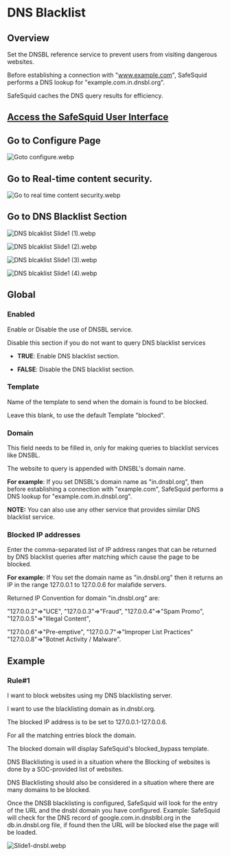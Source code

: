 # DNS Blacklist

## Overview

Set the DNSBL reference service to prevent users from visiting dangerous websites.

Before establishing a connection with "www.example.com", SafeSquid performs a DNS lookup for "example.com.in.dnsbl.org".

SafeSquid caches the DNS query results for efficiency.

## [Access the SafeSquid User Interface](https://help.safesquid.com/portal/en/kb/articles/access-the-safesquid-user-interface#Overview)

## Go to Configure Page

![Goto configure.webp](/img/Configure/Real_Time_Content_Activity/DNS_blacklist/image1.webp)

## Go to Real-time content security.

![Go to real time content security.webp](/img/Configure/Real_Time_Content_Activity/DNS_blacklist/image2.webp)

## Go to DNS Blacklist Section

![DNS blcaklist Slide1 (1).webp](/img/Configure/Real_Time_Content_Activity/DNS_blacklist/image3.webp)

![DNS blcaklist Slide1 (2).webp](/img/Configure/Real_Time_Content_Activity/DNS_blacklist/image4.webp)

![DNS blcaklist Slide1 (3).webp](/img/Configure/Real_Time_Content_Activity/DNS_blacklist/image5.webp)

![DNS blcaklist Slide1 (4).webp](/img/Configure/Real_Time_Content_Activity/DNS_blacklist/image6.webp)

## Global

### Enabled

Enable or Disable the use of DNSBL service.

Disable this section if you do not want to query DNS blacklist services

-   **TRUE**: Enable DNS blacklist section.

-   **FALSE**: Disable the DNS blacklist section.

### Template

Name of the template to send when the domain is found to be blocked.

Leave this blank, to use the default Template "blocked".

### Domain

This field needs to be filled in, only for making queries to blacklist services like DNSBL.

The website to query is appended with DNSBL's domain name.

**For example**: If you set DNSBL's domain name as "in.dnsbl.org", then before establishing a connection with "example.com", SafeSquid performs a DNS lookup for "example.com.in.dnsbl.org".

**NOTE:** You can also use any other service that provides similar DNS blacklist service.

### Blocked IP addresses

Enter the comma-separated list of IP address ranges that can be returned by DNS blacklist queries after matching which cause the page to be blocked.

**For example**: If You set the domain name as "in.dnsbl.org" then it returns an IP in the range 127.0.0.1 to 127.0.0.6 for malafide servers.

Returned IP Convention for domain "in.dnsbl.org" are:

"127.0.0.2"=>"UCE", "127.0.0.3"=>"Fraud", "127.0.0.4"=>"Spam Promo", "127.0.0.5"=>"Illegal Content",

"127.0.0.6"=>"Pre-emptive", "127.0.0.7"=>"Improper List Practices" "127.0.0.8"=>"Botnet Activity / Malware".

## Example

### Rule#1

I want to block websites using my DNS blacklisting server.

I want to use the blacklisting domain as in.dnsbl.org.

The blocked IP address is to be set to 127.0.0.1-127.0.0.6.

For all the matching entries block the domain.

The blocked domain will display SafeSquid's blocked_bypass template.

DNS Blacklisting is used in a situation where the Blocking of websites is done by a SOC-provided list of websites.

DNS Blacklisting should also be considered in a situation where there are many domains to be blocked.

Once the DNSB blacklisting is configured, SafeSquid will look for the entry of the URL and the dnsbl domain you have configured. Example: SafeSquid will check for the DNS record of google.com.in.dnsblbl.org in the db.in.dnsbl.org file, if found then the URL will be blocked else the page will be loaded.

![Slide1-dnsbl.webp](/img/Configure/Real_Time_Content_Activity/DNS_blacklist/image7.webp)